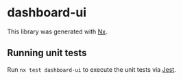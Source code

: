 # dashboard-ui

This library was generated with [Nx](https://nx.dev).

## Running unit tests

Run `nx test dashboard-ui` to execute the unit tests via [Jest](https://jestjs.io).
